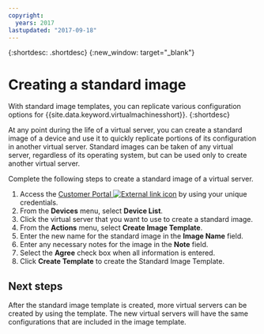 ```yaml
---
copyright:
  years: 2017
lastupdated: "2017-09-18"
---
```


{:shortdesc: .shortdesc}
{:new_window: target="_blank"}


# Creating a standard image

With standard image templates, you can replicate various configuration options for {{site.data.keyword.virtualmachinesshort}}. 
{:shortdesc}

At any point during the life of a virtual server, you can create a standard image of a device and use it to quickly replicate portions of its 
configuration in another virtual server. Standard images can be taken of any virtual server, regardless of its operating system, but can be used only to create another virtual server. 

Complete the following steps to create a standard image of a virtual server.

1. Access the [Customer Portal ![External link icon](../../icons/launch-glyph.svg "External link icon")](https://control.softlayer.com/) by using your unique credentials.
2. From the **Devices** menu, select **Device List**.
3. Click the virtual server that you want to use to create a standard image.
4. From the **Actions** menu, select **Create Image Template**.
5. Enter the new name for the standard image in the **Image Name** field.
6. Enter any necessary notes for the image in the **Note** field.
7. Select the **Agree** check box when all information is entered.
8. Click **Create Template** to create the Standard Image Template.

## Next steps

After the standard image template is created, more virtual servers can be created by using the template. The new 
virtual servers will have the same configurations that are included in the image template.

